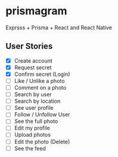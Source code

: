 # prismagram

Exprsss + Prisma + React and React Native

## User Stories

- [x] Create account
- [x] Request secret
- [x] Confirm secret (Login)
- [ ] Like / Unlike a photo
- [ ] Comment on a photo
- [ ] Search by user
- [ ] Search by location
- [ ] See user profile
- [ ] Follow / Unfollow User
- [ ] See the full photo
- [ ] Edit my profile
- [ ] Upload photos
- [ ] Edit the photo (Delete)
- [ ] See the feed
